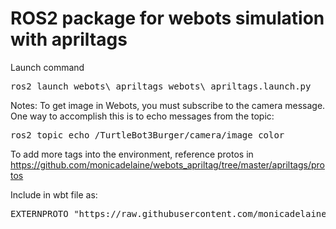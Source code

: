 # ROS2 package for webots simulation with apriltags


Launch command
<pre>
ros2 launch webots\_apriltags webots\_apriltags.launch.py
</pre>

Notes: To get image in Webots, you must subscribe to the camera message.  One way to accomplish this is to echo messages from the topic:

<pre>
ros2 topic echo /TurtleBot3Burger/camera/image_color
</pre>

To add more tags into the environment, reference protos in https://github.com/monicadelaine/webots_apriltag/tree/master/apriltags/protos

Include in wbt file as: 
<pre>EXTERNPROTO "https://raw.githubusercontent.com/monicadelaine/webots\_apriltag/master/apriltags/protos/tag36\_11\_000XX.proto"
</pre>


